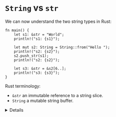 # `String` vs `str`

We can now understand the two string types in Rust:

```rust,editable
fn main() {
    let s1: &str = "World";
    println!("s1: {s1}");

    let mut s2: String = String::from("Hello ");
    println!("s2: {s2}");
    s2.push_str(s1);
    println!("s2: {s2}");
    
    let s3: &str = &s2[6..];
    println!("s3: {s3}");
}
```

Rust terminology:

* `&str` an immutable reference to a string slice.
* `String` a mutable string buffer.

<details>

* `&str` introduces a string slice, which is an immutable reference to UTF-8 encoded string data 
  stored in a block of memory. String literals (`”Hello”`), are stored in the program’s binary.

* Rust’s `String` type is a wrapper around a vector of bytes. As with a `Vec<T>`, it is owned.
    
* As with many other types `String::from()` creates a string from a string literal; `String::new()` 
  creates a new empty string, to which string data can be added using the `push()` and `push_str()` methods.

* The `format!()` macro is a convenient way to generate an owned string from dynamic values. It 
  accepts the same format specification as `println!()`.
    
* You can borrow `&str` slices from `String` via `&` and optionally range selection.
    
* For C++ programmers: think of `&str` as `const char*` from C++, but the one that always points 
  to a valid string in memory. Rust `String` is a rough equivalent of `std::string` from C++ 
  (main difference: it can only contain UTF-8 encoded bytes and will never use a small-string optimization).
    
</details>
